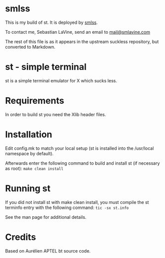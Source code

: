 # smlss

This is my build of st. It is deployed by
[smlss](https://git.smlavine.com/smlss).

To contact me, Sebastian LaVine, send an email to <mail@smlavine.com>

The rest of this file is as it appears in the upstream suckless repository, but
converted to Markdown.


# st - simple terminal

st is a simple terminal emulator for X which sucks less.


# Requirements

In order to build st you need the Xlib header files.


# Installation

Edit config.mk to match your local setup (st is installed into
the /usr/local namespace by default).

Afterwards enter the following command to build and install st (if
necessary as root):
	```
    make clean install
	```


# Running st

If you did not install st with make clean install, you must compile
the st terminfo entry with the following command:
	```
    tic -sx st.info
	```

See the man page for additional details.


# Credits

Based on Aurélien APTEL <aurelien dot aptel at gmail dot com> bt source code.


